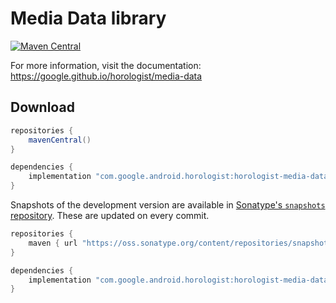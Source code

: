 # Media Data library

[![Maven Central](https://img.shields.io/maven-central/v/com.google.android.horologist/horologist-media-data)](https://search.maven.org/search?q=g:com.google.android.horologist)

For more information, visit the documentation: https://google.github.io/horologist/media-data

## Download

```groovy
repositories {
    mavenCentral()
}

dependencies {
    implementation "com.google.android.horologist:horologist-media-data:<version>"
}
```

Snapshots of the development version are available in [Sonatype's `snapshots` repository][snap]. These are updated on every commit.

```groovy
repositories {
    maven { url "https://oss.sonatype.org/content/repositories/snapshots" }
}

dependencies {
    implementation "com.google.android.horologist:horologist-media-data:<version>-SNAPSHOT"
}
```

[snap]: https://oss.sonatype.org/content/repositories/snapshots/com/google/android/horologist/horologist-media-data/
